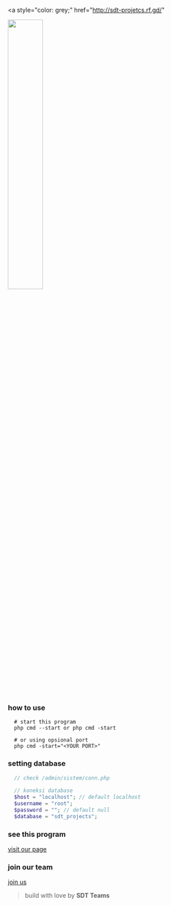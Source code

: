 <a 
  style="color: grey;" href="http://sdt-projetcs.rf.gd/"
>
  <img src="https://raw.githubusercontent.com/fiandev/SDT-Projects/main/assest/gambar/icon-sdt.jpg" style="width: 40%;" />
</a>

### how to use

```shell
  # start this program
  php cmd --start or php cmd -start

  # or using opsional port
  php cmd -start="<YOUR PORT>"
```

### setting database

```php
  // check /admin/sistem/conn.php
  
  // koneksi database
  $host = "localhost"; // default localhost
  $username = "root";
  $password = ""; // default null
  $database = "sdt_projects";
```

### see this program

[visit our page](http://sdt-projetcs.rf.gd/)

### join our team

[join us](http://wa.me/62882009464039/?text=assalamualaikum%20kak%20saya%20join%20*SDT%20Projects*)

> build with love by **SDT Teams**
